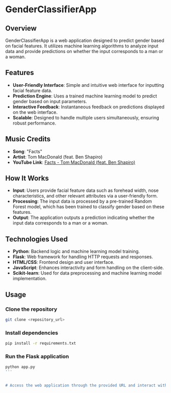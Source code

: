 # GenderClassifierApp

## Overview
GenderClassifierApp is a web application designed to predict gender based on facial features. It utilizes machine learning algorithms to analyze input data and provide predictions on whether the input corresponds to a man or a woman.

## Features
- **User-Friendly Interface**: Simple and intuitive web interface for inputting facial feature data.
- **Prediction Engine**: Uses a trained machine learning model to predict gender based on input parameters.
- **Interactive Feedback**: Instantaneous feedback on predictions displayed on the web interface.
- **Scalable**: Designed to handle multiple users simultaneously, ensuring robust performance.

## Music Credits
- **Song**: "Facts"
- **Artist**: Tom MacDonald (feat. Ben Shapiro)
- **YouTube Link**: [Facts - Tom MacDonald (feat. Ben Shapiro)](https://www.youtube.com/watch?v=5kGpohEpuTE)

## How It Works
- **Input**: Users provide facial feature data such as forehead width, nose characteristics, and other relevant attributes via a user-friendly form.
- **Processing**: The input data is processed by a pre-trained Random Forest model, which has been trained to classify gender based on these features.
- **Output**: The application outputs a prediction indicating whether the input data corresponds to a man or a woman.

## Technologies Used
- **Python**: Backend logic and machine learning model training.
- **Flask**: Web framework for handling HTTP requests and responses.
- **HTML/CSS**: Frontend design and user interface.
- **JavaScript**: Enhances interactivity and form handling on the client-side.
- **Scikit-learn**: Used for data preprocessing and machine learning model implementation.

## Usage

### Clone the repository
```bash
git clone <repository_url>
```
### Install dependencies
```bash
pip install -r requirements.txt
```

### Run the Flask application
```bash
python app.py
'''


# Access the web application through the provided URL and interact with the prediction form.



 
